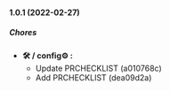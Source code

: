#### 1.0.1 (2022-02-27)

##### Chores

- **🛠 / config⚙️ :**
  - Update PRCHECKLIST (a010768c)
  - Add PRCHECKLIST (dea09d2a)
